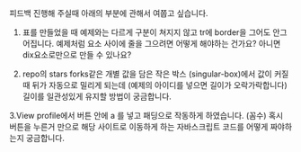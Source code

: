 피드백 진행해 주실때 아래의 부분에 관해서 여쭙고 싶습니다. 

1. 표를 만들었을 때 예제와는 다르게 구분이 쳐지지 않고 tr에 border을 그어도 안그어집니다.
  예제처럼 요소 사이에 줄을 그으려면 어떻게 해야하는 건가요?
  아니면 dix요소로만으로 만들 수 있나요?
 
2. repo의 stars forks같은 개별 값을 담은 작은 박스 (singular-box)에서  값이 커질때 뒤가 자동으로
   밀리게 되는데 (예제의 아이디를 넣으면 길이가 오락가락합니다)
   길이를 일관성있게 유지할 방법이 궁금합니다. 
 
3.View profile에서 버튼 안에 a 를 넣고 패딩으로 작동하게 하였습니다. (꼼수)
   혹시 버튼을 누른거 만으로 해당 사이트로 이동하게 하는 자바스크립트 코드를 어떻게 짜야하는지 궁금합니다. 

